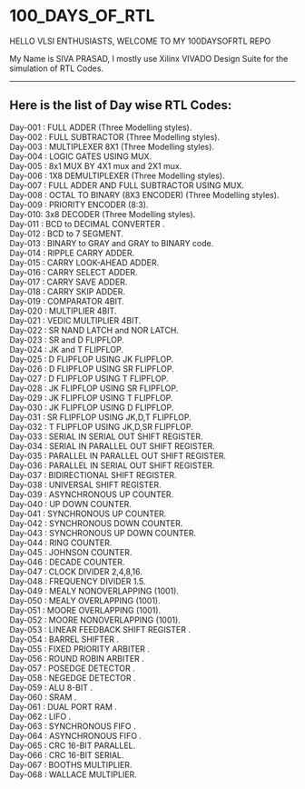 # 100_DAYS_OF_RTL

HELLO VLSI ENTHUSIASTS, WELCOME TO MY 100DAYSOFRTL REPO

My Name is SIVA PRASAD, I mostly use Xilinx VIVADO Design Suite for the simulation of RTL Codes.
<hr>
  
<h2>Here is the list of Day wise RTL Codes:</h2>

Day-001 : FULL ADDER (Three Modelling styles). <br>
Day-002 : FULL SUBTRACTOR (Three Modelling styles). <br>
Day-003 : MULTIPLEXER 8X1 (Three Modelling styles). <br>
Day-004 : LOGIC GATES USING MUX. <br>
Day-005 : 8x1 MUX BY 4X1 mux and 2X1 mux. <br>
Day-006 : 1X8 DEMULTIPLEXER (Three Modelling styles). <br>
Day-007 : FULL ADDER AND FULL SUBTRACTOR USING MUX. <br>
Day-008 : OCTAL TO BINARY (8X3 ENCODER) (Three Modelling styles). <br>
Day-009 : PRIORITY ENCODER (8:3). <br>
Day-010:  3x8 DECODER (Three Modelling styles). <br>
Day-011 : BCD to DECIMAL CONVERTER . <br>
Day-012 : BCD to 7 SEGMENT. <br>
Day-013 : BINARY to GRAY and GRAY to BINARY code. <br>
Day-014 : RIPPLE CARRY ADDER. <br>
Day-015 : CARRY LOOK-AHEAD ADDER. <br>
Day-016 : CARRY SELECT ADDER. <br>
Day-017 : CARRY SAVE ADDER. <br>
Day-018 : CARRY SKIP ADDER. <br>
Day-019 : COMPARATOR 4BIT. <br>
Day-020 : MULTIPLIER 4BIT. <br>
Day-021 : VEDIC MULTIPLIER 4BIT. <br>
Day-022 : SR NAND LATCH and NOR LATCH. <br>
Day-023 : SR and D FLIPFLOP. <br>
Day-024 : JK and T FLIPFLOP. <br>
Day-025 : D FLIPFLOP USING JK FLIPFLOP. <br>
Day-026 : D FLIPFLOP USING SR FLIPFLOP. <br>
Day-027 : D FLIPFLOP USING T FLIPFLOP. <br>
Day-028 : JK FLIPFLOP USING SR FLIPFLOP. <br>
Day-029 : JK FLIPFLOP USING T FLIPFLOP. <br>
Day-030 : JK FLIPFLOP USING D FLIPFLOP. <br>
Day-031 : SR FLIPFLOP USING JK,D,T FLIPFLOP. <br>
Day-032 : T FLIPFLOP USING JK,D,SR FLIPFLOP. <br>
Day-033 : SERIAL IN SERIAL OUT SHIFT REGISTER. <br>
Day-034 : SERIAL IN PARALLEL OUT SHIFT REGISTER. <br>
Day-035 : PARALLEL IN PARALLEL OUT SHIFT REGISTER. <br>
Day-036 : PARALLEL IN SERIAL OUT SHIFT REGISTER. <br>
Day-037 : BIDIRECTIONAL SHIFT REGISTER. <br>
Day-038 : UNIVERSAL SHIFT REGISTER. <br>
Day-039 : ASYNCHRONOUS UP COUNTER. <br>
Day-040 :  UP DOWN COUNTER. <br>
Day-041 : SYNCHRONOUS UP COUNTER. <br>
Day-042 : SYNCHRONOUS DOWN COUNTER. <br>
Day-043 : SYNCHRONOUS UP DOWN COUNTER. <br>
Day-044 : RING COUNTER. <br>
Day-045 : JOHNSON COUNTER. <br>
Day-046 : DECADE COUNTER. <br>
Day-047 : CLOCK DIVIDER 2,4,8,16. <br>
Day-048 : FREQUENCY DIVIDER 1.5. <br>
Day-049 : MEALY NONOVERLAPPING (1001). <br>
Day-050 : MEALY OVERLAPPING (1001). <br>
Day-051 : MOORE OVERLAPPING (1001). <br>
Day-052 : MOORE NONOVERLAPPING (1001). <br>
Day-053 : LINEAR FEEDBACK SHIFT REGISTER . <br>
Day-054 : BARREL SHIFTER . <br>
Day-055 : FIXED PRIORITY ARBITER . <br>
Day-056 : ROUND ROBIN ARBITER . <br>
Day-057 : POSEDGE DETECTOR . <br>
Day-058 : NEGEDGE DETECTOR . <br>
Day-059 : ALU 8-BIT . <br>
Day-060 : SRAM . <br>
Day-061 : DUAL PORT RAM . <br>
Day-062 : LIFO . <br>
Day-063 : SYNCHRONOUS FIFO . <br>
Day-064 : ASYNCHRONOUS FIFO . <br>
Day-065 : CRC 16-BIT PARALLEL. <br>
Day-066 : CRC 16-BIT SERIAL. <br>
Day-067 : BOOTHS MULTIPLIER. <br>
Day-068 : WALLACE MULTIPLIER. <br>
